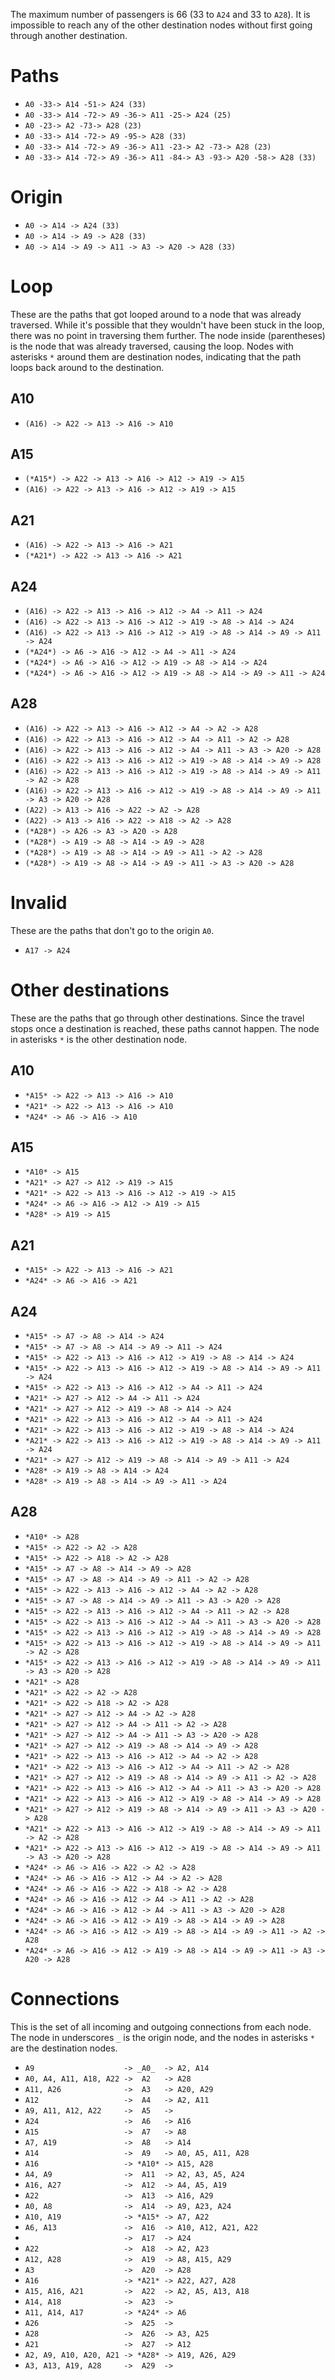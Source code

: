 The maximum number of passengers is 66 (33 to `A24` and 33 to `A28`). It is impossible to reach any of the other destination nodes without first going through another destination.

# Paths

- `A0 -33-> A14 -51-> A24 (33)`
- `A0 -33-> A14 -72-> A9 -36-> A11 -25-> A24 (25)`
- `A0 -23-> A2 -73-> A28 (23)`
- `A0 -33-> A14 -72-> A9 -95-> A28 (33)`
- `A0 -33-> A14 -72-> A9 -36-> A11 -23-> A2 -73-> A28 (23)`
- `A0 -33-> A14 -72-> A9 -36-> A11 -84-> A3 -93-> A20 -58-> A28 (33)`

# Origin

- `A0 -> A14 -> A24 (33)`
- `A0 -> A14 -> A9 -> A28 (33)`
- `A0 -> A14 -> A9 -> A11 -> A3 -> A20 -> A28 (33)`

# Loop

These are the paths that got looped around to a node that was already traversed. While it's possible that they wouldn't have been stuck in the loop, there was no point in traversing them further. The node inside (parentheses) is the node that was already traversed, causing the loop. Nodes with asterisks `*` around them are destination nodes, indicating that the path loops back around to the destination.

## A10

- `(A16) -> A22 -> A13 -> A16 -> A10`

## A15

- `(*A15*) -> A22 -> A13 -> A16 -> A12 -> A19 -> A15`
- `(A16) -> A22 -> A13 -> A16 -> A12 -> A19 -> A15`

## A21

- `(A16) -> A22 -> A13 -> A16 -> A21`
- `(*A21*) -> A22 -> A13 -> A16 -> A21`

## A24

- `(A16) -> A22 -> A13 -> A16 -> A12 -> A4 -> A11 -> A24`
- `(A16) -> A22 -> A13 -> A16 -> A12 -> A19 -> A8 -> A14 -> A24`
- `(A16) -> A22 -> A13 -> A16 -> A12 -> A19 -> A8 -> A14 -> A9 -> A11 -> A24`
- `(*A24*) -> A6 -> A16 -> A12 -> A4 -> A11 -> A24`
- `(*A24*) -> A6 -> A16 -> A12 -> A19 -> A8 -> A14 -> A24`
- `(*A24*) -> A6 -> A16 -> A12 -> A19 -> A8 -> A14 -> A9 -> A11 -> A24`

## A28

- `(A16) -> A22 -> A13 -> A16 -> A12 -> A4 -> A2 -> A28`
- `(A16) -> A22 -> A13 -> A16 -> A12 -> A4 -> A11 -> A2 -> A28`
- `(A16) -> A22 -> A13 -> A16 -> A12 -> A4 -> A11 -> A3 -> A20 -> A28`
- `(A16) -> A22 -> A13 -> A16 -> A12 -> A19 -> A8 -> A14 -> A9 -> A28`
- `(A16) -> A22 -> A13 -> A16 -> A12 -> A19 -> A8 -> A14 -> A9 -> A11 -> A2 -> A28`
- `(A16) -> A22 -> A13 -> A16 -> A12 -> A19 -> A8 -> A14 -> A9 -> A11 -> A3 -> A20 -> A28`
- `(A22) -> A13 -> A16 -> A22 -> A2 -> A28`
- `(A22) -> A13 -> A16 -> A22 -> A18 -> A2 -> A28`
- `(*A28*) -> A26 -> A3 -> A20 -> A28`
- `(*A28*) -> A19 -> A8 -> A14 -> A9 -> A28`
- `(*A28*) -> A19 -> A8 -> A14 -> A9 -> A11 -> A2 -> A28`
- `(*A28*) -> A19 -> A8 -> A14 -> A9 -> A11 -> A3 -> A20 -> A28`

# Invalid

These are the paths that don't go to the origin `A0`.

- `A17 -> A24`

# Other destinations

These are the paths that go through other destinations. Since the travel stops once a destination is reached, these paths cannot happen. The node in asterisks `*` is the other destination node.

## A10

- `*A15* -> A22 -> A13 -> A16 -> A10`
- `*A21* -> A22 -> A13 -> A16 -> A10`
- `*A24* -> A6 -> A16 -> A10`

## A15

- `*A10* -> A15`
- `*A21* -> A27 -> A12 -> A19 -> A15`
- `*A21* -> A22 -> A13 -> A16 -> A12 -> A19 -> A15`
- `*A24* -> A6 -> A16 -> A12 -> A19 -> A15`
- `*A28* -> A19 -> A15`

## A21

- `*A15* -> A22 -> A13 -> A16 -> A21`
- `*A24* -> A6 -> A16 -> A21`

## A24

- `*A15* -> A7 -> A8 -> A14 -> A24`
- `*A15* -> A7 -> A8 -> A14 -> A9 -> A11 -> A24`
- `*A15* -> A22 -> A13 -> A16 -> A12 -> A19 -> A8 -> A14 -> A24`
- `*A15* -> A22 -> A13 -> A16 -> A12 -> A19 -> A8 -> A14 -> A9 -> A11 -> A24`
- `*A15* -> A22 -> A13 -> A16 -> A12 -> A4 -> A11 -> A24`
- `*A21* -> A27 -> A12 -> A4 -> A11 -> A24`
- `*A21* -> A27 -> A12 -> A19 -> A8 -> A14 -> A24`
- `*A21* -> A22 -> A13 -> A16 -> A12 -> A4 -> A11 -> A24`
- `*A21* -> A22 -> A13 -> A16 -> A12 -> A19 -> A8 -> A14 -> A24`
- `*A21* -> A22 -> A13 -> A16 -> A12 -> A19 -> A8 -> A14 -> A9 -> A11 -> A24`
- `*A21* -> A27 -> A12 -> A19 -> A8 -> A14 -> A9 -> A11 -> A24`
- `*A28* -> A19 -> A8 -> A14 -> A24`
- `*A28* -> A19 -> A8 -> A14 -> A9 -> A11 -> A24`

## A28

- `*A10* -> A28`
- `*A15* -> A22 -> A2 -> A28`
- `*A15* -> A22 -> A18 -> A2 -> A28`
- `*A15* -> A7 -> A8 -> A14 -> A9 -> A28`
- `*A15* -> A7 -> A8 -> A14 -> A9 -> A11 -> A2 -> A28`
- `*A15* -> A22 -> A13 -> A16 -> A12 -> A4 -> A2 -> A28`
- `*A15* -> A7 -> A8 -> A14 -> A9 -> A11 -> A3 -> A20 -> A28`
- `*A15* -> A22 -> A13 -> A16 -> A12 -> A4 -> A11 -> A2 -> A28`
- `*A15* -> A22 -> A13 -> A16 -> A12 -> A4 -> A11 -> A3 -> A20 -> A28`
- `*A15* -> A22 -> A13 -> A16 -> A12 -> A19 -> A8 -> A14 -> A9 -> A28`
- `*A15* -> A22 -> A13 -> A16 -> A12 -> A19 -> A8 -> A14 -> A9 -> A11 -> A2 -> A28`
- `*A15* -> A22 -> A13 -> A16 -> A12 -> A19 -> A8 -> A14 -> A9 -> A11 -> A3 -> A20 -> A28`
- `*A21* -> A28`
- `*A21* -> A22 -> A2 -> A28`
- `*A21* -> A22 -> A18 -> A2 -> A28`
- `*A21* -> A27 -> A12 -> A4 -> A2 -> A28`
- `*A21* -> A27 -> A12 -> A4 -> A11 -> A2 -> A28`
- `*A21* -> A27 -> A12 -> A4 -> A11 -> A3 -> A20 -> A28`
- `*A21* -> A27 -> A12 -> A19 -> A8 -> A14 -> A9 -> A28`
- `*A21* -> A22 -> A13 -> A16 -> A12 -> A4 -> A2 -> A28`
- `*A21* -> A22 -> A13 -> A16 -> A12 -> A4 -> A11 -> A2 -> A28`
- `*A21* -> A27 -> A12 -> A19 -> A8 -> A14 -> A9 -> A11 -> A2 -> A28`
- `*A21* -> A22 -> A13 -> A16 -> A12 -> A4 -> A11 -> A3 -> A20 -> A28`
- `*A21* -> A22 -> A13 -> A16 -> A12 -> A19 -> A8 -> A14 -> A9 -> A28`
- `*A21* -> A27 -> A12 -> A19 -> A8 -> A14 -> A9 -> A11 -> A3 -> A20 -> A28`
- `*A21* -> A22 -> A13 -> A16 -> A12 -> A19 -> A8 -> A14 -> A9 -> A11 -> A2 -> A28`
- `*A21* -> A22 -> A13 -> A16 -> A12 -> A19 -> A8 -> A14 -> A9 -> A11 -> A3 -> A20 -> A28`
- `*A24* -> A6 -> A16 -> A22 -> A2 -> A28`
- `*A24* -> A6 -> A16 -> A12 -> A4 -> A2 -> A28`
- `*A24* -> A6 -> A16 -> A22 -> A18 -> A2 -> A28`
- `*A24* -> A6 -> A16 -> A12 -> A4 -> A11 -> A2 -> A28`
- `*A24* -> A6 -> A16 -> A12 -> A4 -> A11 -> A3 -> A20 -> A28`
- `*A24* -> A6 -> A16 -> A12 -> A19 -> A8 -> A14 -> A9 -> A28`
- `*A24* -> A6 -> A16 -> A12 -> A19 -> A8 -> A14 -> A9 -> A11 -> A2 -> A28`
- `*A24* -> A6 -> A16 -> A12 -> A19 -> A8 -> A14 -> A9 -> A11 -> A3 -> A20 -> A28`

# Connections

This is the set of all incoming and outgoing connections from each node. The node in underscores `_` is the origin node, and the nodes in asterisks `*` are the destination nodes.

- `A9                    -> _A0_  -> A2, A14`
- `A0, A4, A11, A18, A22 ->  A2   -> A28`
- `A11, A26              ->  A3   -> A20, A29`
- `A12                   ->  A4   -> A2, A11`
- `A9, A11, A12, A22     ->  A5   ->`
- `A24                   ->  A6   -> A16`
- `A15                   ->  A7   -> A8`
- `A7, A19               ->  A8   -> A14`
- `A14                   ->  A9   -> A0, A5, A11, A28`
- `A16                   -> *A10* -> A15, A28`
- `A4, A9                ->  A11  -> A2, A3, A5, A24`
- `A16, A27              ->  A12  -> A4, A5, A19`
- `A22                   ->  A13  -> A16, A29`
- `A0, A8                ->  A14  -> A9, A23, A24`
- `A10, A19              -> *A15* -> A7, A22`
- `A6, A13               ->  A16  -> A10, A12, A21, A22`
- `                      ->  A17  -> A24`
- `A22                   ->  A18  -> A2, A23`
- `A12, A28              ->  A19  -> A8, A15, A29`
- `A3                    ->  A20  -> A28`
- `A16                   -> *A21* -> A22, A27, A28`
- `A15, A16, A21         ->  A22  -> A2, A5, A13, A18`
- `A14, A18              ->  A23  ->`
- `A11, A14, A17         -> *A24* -> A6`
- `A26                   ->  A25  ->`
- `A28                   ->  A26  -> A3, A25`
- `A21                   ->  A27  -> A12`
- `A2, A9, A10, A20, A21 -> *A28* -> A19, A26, A29`
- `A3, A13, A19, A28     ->  A29  ->`
